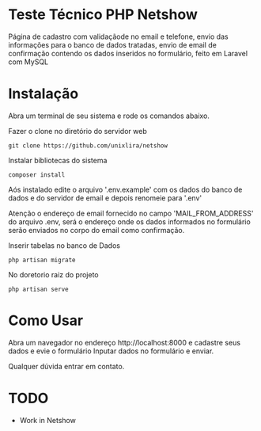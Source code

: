 Teste Técnico PHP Netshow
==========

Página de cadastro com validaçãode no email e telefone, envio das informações para o banco de dados tratadas, envio de email de confirmação contendo os dados inseridos no formulário, feito em Laravel com MySQL


Instalação
============

Abra um terminal de seu sistema e rode os comandos abaixo.

Fazer o clone no diretório do servidor web

```
git clone https://github.com/unixlira/netshow
```

Instalar bibliotecas do sistema

```
composer install
```

Aós instalado edite o arquivo '.env.example' com os dados do banco de dados e do servidor de email e depois renomeie para '.env'

Atenção o endereço de email fornecido no campo 'MAIL_FROM_ADDRESS' do arquivo .env, será o endereço onde os dados informados no 
formulário serão enviados no corpo do email como confirmação.


Inserir tabelas no banco de Dados

```
php artisan migrate
```

No doretorio raiz do projeto

```
php artisan serve
```


Como Usar
=====

Abra um navegador no endereço http://localhost:8000 e cadastre seus dados e evie o formulário
Inputar dados no formulário e enviar.


Qualquer dúvida entrar em contato.


TODO
====

* Work in Netshow
